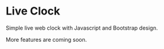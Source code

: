 # Live Clock
Simple live web clock with Javascript and Bootstrap design.

More features are coming soon.
